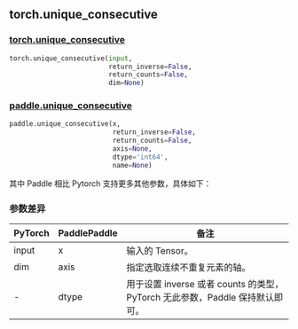 ## torch.unique_consecutive
### [torch.unique_consecutive](https://pytorch.org/docs/stable/generated/torch.unique_consecutive.html?highlight=unique_consecutive#torch.unique_consecutive)

```python
torch.unique_consecutive(input,
                         return_inverse=False,
                         return_counts=False,
                         dim=None)
```

### [paddle.unique_consecutive](https://www.paddlepaddle.org.cn/documentation/docs/zh/api/paddle/unique_consecutive_cn.html#unique-consecutive)

```python
paddle.unique_consecutive(x,
                          return_inverse=False,
                          return_counts=False,
                          axis=None,
                          dtype='int64',
                          name=None)
```

其中 Paddle 相比 Pytorch 支持更多其他参数，具体如下：
### 参数差异
| PyTorch       | PaddlePaddle | 备注                                                   |
| ------------- | ------------ | ------------------------------------------------------ |
| input         | x            | 输入的 Tensor。                   |
| dim           | axis         | 指定选取连续不重复元素的轴。 |
| -             | dtype        | 用于设置 inverse 或者 counts 的类型，PyTorch 无此参数，Paddle 保持默认即可。 |
